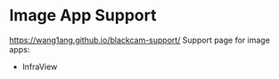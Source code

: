 # Image App Support
https://wang1ang.github.io/blackcam-support/
Support page for image apps:
* InfraView
